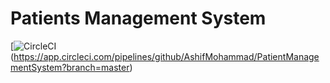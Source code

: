 # Patients Management System 
[![CircleCI](https://circleci.com/gh/ernestio/all-all-aws-connector/tree/master.svg?style=shield)(https://app.circleci.com/pipelines/github/AshifMohammad/PatientManagementSystem?branch=master)

